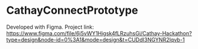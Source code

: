 # CathayConnectPrototype

Developed with Figma. Project link: https://www.figma.com/file/6j5vWY1Higsk4fLRzuhsGi/Cathay-Hackathon?type=design&node-id=0%3A1&mode=design&t=CUDdI3NGYNR2lqvb-1

